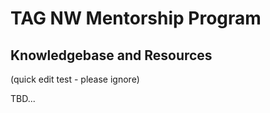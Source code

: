 # TAG NW Mentorship Program
## Knowledgebase and Resources

(quick edit test - please ignore)

TBD...
